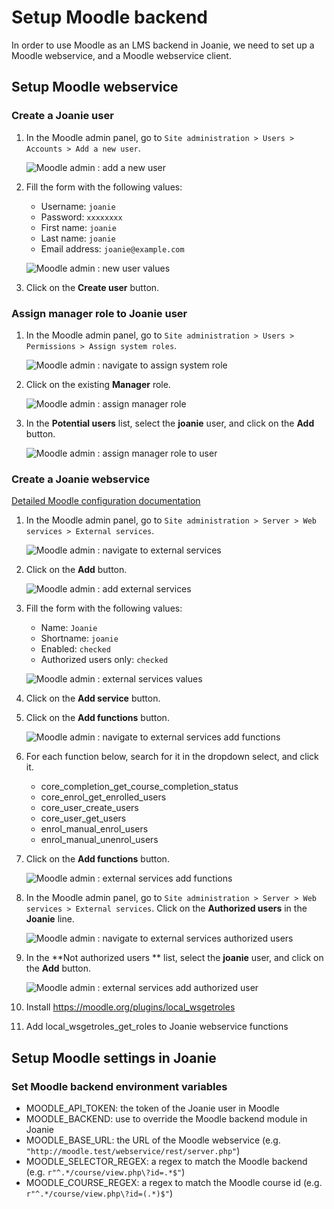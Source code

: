 # Setup Moodle backend

In order to use Moodle as an LMS backend in Joanie,
we need to set up a Moodle webservice, and a Moodle webservice client.

## Setup Moodle webservice

### Create a Joanie user

1. In the Moodle admin panel, go to `Site administration > Users > Accounts > Add a new user`.

    ![Moodle admin : add a new user](assets/moodle_add_new_user_1.png)

2. Fill the form with the following values:

   - Username: `joanie`
   - Password: `xxxxxxxx`
   - First name: `joanie`
   - Last name: `joanie`
   - Email address: `joanie@example.com`

   ![Moodle admin : new user values](assets/moodle_add_new_user_2.png)

3. Click on the **Create user** button.

### Assign manager role to Joanie user

1. In the Moodle admin panel, go to `Site administration > Users > Permissions > Assign system roles`.

    ![Moodle admin : navigate to assign system role](assets/moodle_assign_system_role_1.png)

2. Click on the existing **Manager** role.

    ![Moodle admin : assign manager role](assets/moodle_assign_system_role_2.png)

3. In the **Potential users** list, select the **joanie** user, and click on the **Add** button.

    ![Moodle admin : assign manager role to user](assets/moodle_assign_system_role_3.png)

### Create a Joanie webservice

[Detailed Moodle configuration documentation](https://docs.moodle.org/402/en/Using_web_services)


1. In the Moodle admin panel, go to `Site administration > Server > Web services > External services`.

    ![Moodle admin : navigate to external services](assets/moodle_add_external_webservice_1.png)

2. Click on the **Add** button.
 
    ![Moodle admin : add external services](assets/moodle_add_external_webservice_2.png)

3. Fill the form with the following values:

   - Name: `Joanie`
   - Shortname: `joanie`
   - Enabled: `checked`
   - Authorized users only: `checked`

    ![Moodle admin : external services values](assets/moodle_add_external_webservice_3.png)

4. Click on the **Add service** button.

5. Click on the **Add functions** button.

    ![Moodle admin : navigate to external services add functions](assets/moodle_add_external_webservice_functions_1.png)

6. For each function below, search for it in the dropdown select, and click it.

   - core_completion_get_course_completion_status
   - core_enrol_get_enrolled_users
   - core_user_create_users
   - core_user_get_users
   - enrol_manual_enrol_users
   - enrol_manual_unenrol_users

7. Click on the **Add functions** button.

    ![Moodle admin : external services add functions](assets/moodle_add_external_webservice_functions_2.png)

8. In the Moodle admin panel, go to `Site administration > Server > Web services > External services`.
    Click on the **Authorized users** in the **Joanie** line.

    ![Moodle admin : navigate to external services authorized users](assets/moodle_add_external_webservice_authorized_users_1.png)

9. In the **Not authorized users ** list, select the **joanie** user, and click on the **Add** button.

    ![Moodle admin : external services add authorized user](assets/moodle_add_external_webservice_authorized_users_2.png)

10. Install https://moodle.org/plugins/local_wsgetroles

11. Add local_wsgetroles_get_roles to Joanie webservice functions

## Setup Moodle settings in Joanie

### Set Moodle backend environment variables

- MOODLE_API_TOKEN: the token of the Joanie user in Moodle
- MOODLE_BACKEND: use to override the Moodle backend module in Joanie
- MOODLE_BASE_URL: the URL of the Moodle webservice (e.g. `"http://moodle.test/webservice/rest/server.php"`)
- MOODLE_SELECTOR_REGEX: a regex to match the Moodle backend (e.g. `r"^.*/course/view.php\?id=.*$"`)
- MOODLE_COURSE_REGEX: a regex to match the Moodle course id (e.g. `r"^.*/course/view.php\?id=(.*)$"`)



